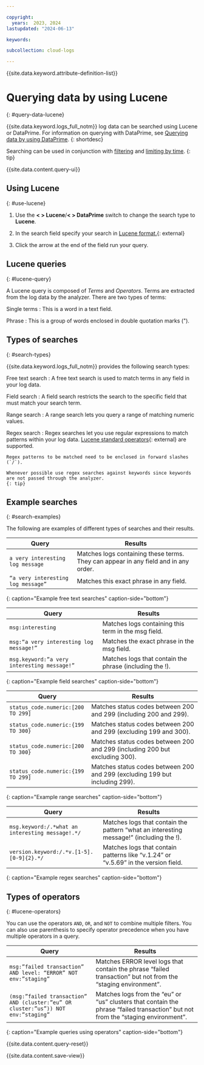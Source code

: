 ```yaml
---

copyright:
  years:  2023, 2024
lastupdated: "2024-06-13"

keywords:

subcollection: cloud-logs

---
```


{{site.data.keyword.attribute-definition-list}}



# Querying data by using Lucene
{: #query-data-lucene}

{{site.data.keyword.logs_full_notm}} log data can be searched using Lucene or DataPrime. For information on querying with DataPrime, see [Querying data by using DataPrime](/docs/cloud-logs?topic=cloud-logs-query-data-dataprime).
{: shortdesc}

Searching can be used in conjunction with [filtering](/docs/cloud-logs?topic=cloud-logs-query-data-filter) and [limiting by time](/docs/cloud-logs?topic=cloud-logs-query-data-time).
{: tip}


{{site.data.content.query-ui}}

## Using Lucene
{: #use-lucene}

1. Use the **< > Lucene**/**< > DataPrime** switch to change the search type to **Lucene**.

2. In the search field specify your search in [Lucene format.](https://lucene.apache.org/core/2_9_4/queryparsersyntax.html){: external}

3. Click the arrow at the end of the field run your query.

## Lucene queries
{: #lucene-query}

A Lucene query is composed of *Terms* and *Operators*. Terms are extracted from the log data by the analyzer. There are two types of terms:

Single terms
:   This is a word in a text field.

Phrase
:   This is a group of words enclosed in double quotation marks (").

## Types of searches
{: #search-types}

{{site.data.keyword.logs_full_notm}} provides the following search types:

Free text search
:   A free text search is used to match terms in any field in your log data.

Field search
:   A field search restricts the search to the specific field that must match your search term.

Range search
:   A range search lets you query a range of matching numeric values.

Regex search
:   Regex searches let you use regular expressions to match patterns within your log data. [Lucene standard operators](https://www.elastic.co/guide/en/elasticsearch/reference/8.4/regexp-syntax.html#regexp-standard-operators){: external} are supported.

    Regex patterns to be matched need to be enclosed in forward slashes (`/`).

    Whenever possible use regex searches against keywords since keywords are not passed through the analyzer.
    {: tip}

## Example searches
{: #search-examples}

The following are examples of different types of searches and their results.

| Query | Results |
|-------|---------|
| `a very interesting log message` | Matches logs containing these terms. They can appear in any field and in any order. |
| `“a very interesting log message”` | Matches this exact phrase in any field. | 
{: caption="Example free text searches" caption-side="bottom"}

| Query | Results |
|-------|---------|
| `msg:interesting` | Matches logs containing this term in the msg field. |
| `msg:“a very interesting log message!”` |	Matches the exact phrase in the msg field. |
| `msg.keyword:”a very interesting message!”` | Matches logs that contain the phrase (including the !). |
{: caption="Example field searches" caption-side="bottom"}

| Query | Results |
|-------|---------|
| `status_code.numeric:[200 TO 299]` | Matches status codes between 200 and 299 (including 200 and 299). |
| `status_code.numeric:{199 TO 300}` | Matches status codes between 200 and 299 (excluding 199 and 300). |
| `status_code.numeric:[200 TO 300}` | Matches status codes between 200 and 299 (including 200 but excluding 300). |
| `status_code.numeric:{199 TO 299]` | Matches status codes between 200 and 299 (excluding 199 but including 299). |
{: caption="Example range searches" caption-side="bottom"}

| Query | Results |
|-------|---------|
| `msg.keyword:/.*what an interesting message!.*/` | Matches logs that contain the pattern “what an interesting message!” (including the !). |
| `version.keyword:/.*v.[1-5].[0-9]{2}.*/` | Matches logs that contain patterns like “v.1.24” or “v.5.69” in the version field. |
{: caption="Example regex searches" caption-side="bottom"}


## Types of operators
{: #lucene-operators}

You can use the operators `AND`, `OR`, and `NOT` to combine multiple filters. You can also use parenthesis to specify operator precedence when you have multiple operators in a query.

| Query | Results |
|-------|---------|
| `msg:”failed transaction” AND level: “ERROR” NOT env:”staging”` |	Matches ERROR level logs that contain the phrase “failed transaction” but not from the “staging environment”. |
| `(msg:”failed transaction” AND (cluster:”eu” OR cluster:”us”)) NOT env:”staging”` | Matches logs from the “eu” or “us” clusters that contain the phrase “failed transaction” but not from the “staging environment”. |
{: caption="Example queries using operators" caption-side="bottom"}


{{site.data.content.query-reset}}


{{site.data.content.save-view}}
